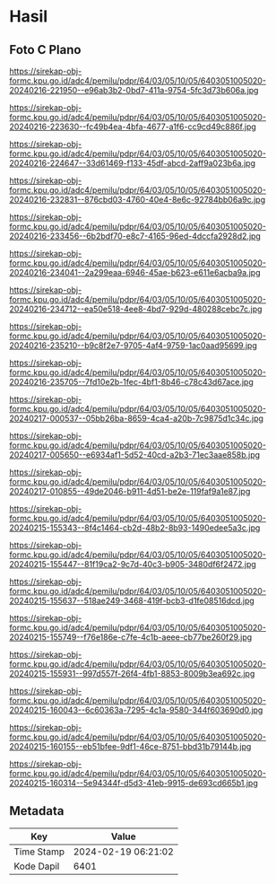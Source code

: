 # Hasil

## Foto C Plano

https://sirekap-obj-formc.kpu.go.id/adc4/pemilu/pdpr/64/03/05/10/05/6403051005020-20240216-221950--e96ab3b2-0bd7-411a-9754-5fc3d73b606a.jpg

https://sirekap-obj-formc.kpu.go.id/adc4/pemilu/pdpr/64/03/05/10/05/6403051005020-20240216-223630--fc49b4ea-4bfa-4677-a1f6-cc9cd49c886f.jpg

https://sirekap-obj-formc.kpu.go.id/adc4/pemilu/pdpr/64/03/05/10/05/6403051005020-20240216-224647--33d61469-f133-45df-abcd-2aff9a023b6a.jpg

https://sirekap-obj-formc.kpu.go.id/adc4/pemilu/pdpr/64/03/05/10/05/6403051005020-20240216-232831--876cbd03-4760-40e4-8e6c-92784bb06a9c.jpg

https://sirekap-obj-formc.kpu.go.id/adc4/pemilu/pdpr/64/03/05/10/05/6403051005020-20240216-233456--6b2bdf70-e8c7-4165-96ed-4dccfa2928d2.jpg

https://sirekap-obj-formc.kpu.go.id/adc4/pemilu/pdpr/64/03/05/10/05/6403051005020-20240216-234041--2a299eaa-6946-45ae-b623-e611e6acba9a.jpg

https://sirekap-obj-formc.kpu.go.id/adc4/pemilu/pdpr/64/03/05/10/05/6403051005020-20240216-234712--ea50e518-4ee8-4bd7-929d-480288cebc7c.jpg

https://sirekap-obj-formc.kpu.go.id/adc4/pemilu/pdpr/64/03/05/10/05/6403051005020-20240216-235210--b9c8f2e7-9705-4af4-9759-1ac0aad95699.jpg

https://sirekap-obj-formc.kpu.go.id/adc4/pemilu/pdpr/64/03/05/10/05/6403051005020-20240216-235705--7fd10e2b-1fec-4bf1-8b46-c78c43d67ace.jpg

https://sirekap-obj-formc.kpu.go.id/adc4/pemilu/pdpr/64/03/05/10/05/6403051005020-20240217-000537--05bb26ba-8659-4ca4-a20b-7c9875d1c34c.jpg

https://sirekap-obj-formc.kpu.go.id/adc4/pemilu/pdpr/64/03/05/10/05/6403051005020-20240217-005650--e6934af1-5d52-40cd-a2b3-71ec3aae858b.jpg

https://sirekap-obj-formc.kpu.go.id/adc4/pemilu/pdpr/64/03/05/10/05/6403051005020-20240217-010855--49de2046-b911-4d51-be2e-119faf9a1e87.jpg

https://sirekap-obj-formc.kpu.go.id/adc4/pemilu/pdpr/64/03/05/10/05/6403051005020-20240215-155343--8f4c1464-cb2d-48b2-8b93-1490edee5a3c.jpg

https://sirekap-obj-formc.kpu.go.id/adc4/pemilu/pdpr/64/03/05/10/05/6403051005020-20240215-155447--81f19ca2-9c7d-40c3-b905-3480df6f2472.jpg

https://sirekap-obj-formc.kpu.go.id/adc4/pemilu/pdpr/64/03/05/10/05/6403051005020-20240215-155637--518ae249-3468-419f-bcb3-d1fe08516dcd.jpg

https://sirekap-obj-formc.kpu.go.id/adc4/pemilu/pdpr/64/03/05/10/05/6403051005020-20240215-155749--f76e186e-c7fe-4c1b-aeee-cb77be260f29.jpg

https://sirekap-obj-formc.kpu.go.id/adc4/pemilu/pdpr/64/03/05/10/05/6403051005020-20240215-155931--997d557f-26f4-4fb1-8853-8009b3ea692c.jpg

https://sirekap-obj-formc.kpu.go.id/adc4/pemilu/pdpr/64/03/05/10/05/6403051005020-20240215-160043--6c60363a-7295-4c1a-9580-344f603690d0.jpg

https://sirekap-obj-formc.kpu.go.id/adc4/pemilu/pdpr/64/03/05/10/05/6403051005020-20240215-160155--eb51bfee-9df1-46ce-8751-bbd31b79144b.jpg

https://sirekap-obj-formc.kpu.go.id/adc4/pemilu/pdpr/64/03/05/10/05/6403051005020-20240215-160314--5e94344f-d5d3-41eb-9915-de693cd665b1.jpg


## Metadata

| Key        | Value               |
| ---------- | ------------------- |
| Time Stamp | 2024-02-19 06:21:02 |
| Kode Dapil | 6401                |



